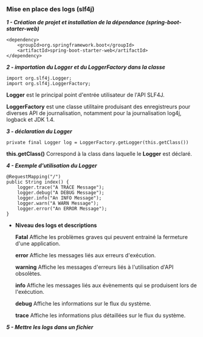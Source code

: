 ### Mise en place des logs (slf4j)

 ***1 - Création de projet et installation de la dépendance (spring-boot-starter-web)***
 
    <dependency>
        <groupId>org.springframework.boot</groupId>
    	<artifactId>spring-boot-starter-web</artifactId>
    </dependency>
    
 ***2 - importation du Logger et du LoggerFactory dans la classe***
 
    import org.slf4j.Logger;
    import org.slf4j.LoggerFactory;
    
 **Logger** est le principal point d'entrée utilisateur de l'API SLF4J.
 
 **LoggerFactory** est une classe utilitaire produisant des enregistreurs pour diverses API de journalisation, notamment pour la journalisation log4j, logback et JDK 1.4.
 
 ***3 - déclaration du Logger***
 
    private final Logger log = LoggerFactory.getLogger(this.getClass())
    
 **this.getClass()** Correspond à la class dans laquelle le **Logger** est déclaré.
 
 ***4 - Exemple d'utilisation du Logger***
 
    @RequestMapping("/")
    public String index() {
        logger.trace("A TRACE Message");
        logger.debug("A DEBUG Message");
        logger.info("An INFO Message");
        logger.warn("A WARN Message");
        logger.error("An ERROR Message");
    }
 
 
   - **Niveau des logs et descriptions**
   
        **Fatal** Affiche les problèmes graves qui peuvent entrainé la fermeture d'une application.
        
        **error** Affiche les messages liés aux erreurs d'exécution.
        
        **warning** Affiche les messages d'erreurs liés à l'utilisation d'API obsolètes.
        
        **info** Affiche les messages liés aux évènements qui se produisent lors de l'exécution.
        
        **debug** Affiche les informations sur le flux du système.
        
        **trace** Affiche les informations plus détaillées sur le flux du système.
        
 ***5 - Mettre les logs dans un fichier***   
           